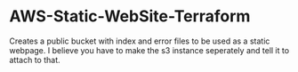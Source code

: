 # AWS-Static-WebSite-Terraform

Creates a public bucket with index and error files to be used as a static webpage. I believe you have to make the s3 instance seperately and tell it to attach to that.
